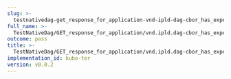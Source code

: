 ```yaml
---
slug: >-
  testnativedag-get_response_for_application-vnd-ipld-dag-cbor_has_expected_content-type
full_name: >-
  TestNativeDag/GET_response_for_application/vnd.ipld.dag-cbor_has_expected_Content-Type
outcome: pass
title: >-
  TestNativeDag/GET_response_for_application/vnd.ipld.dag-cbor_has_expected_Content-Type
implementation_id: kubo-ter
version: v0.0.2
---
```


